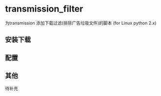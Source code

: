# transmission_filter
为transmission 添加下载过滤(排除广告垃圾文件)的脚本 (for Linux python 2.x)

## 安装下载

## 配置

## 其他

待补充
